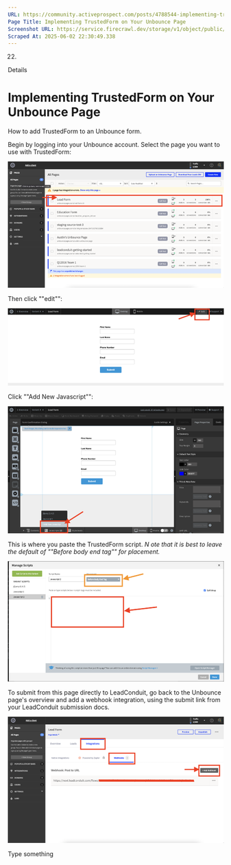 ```yaml
---
URL: https://community.activeprospect.com/posts/4788544-implementing-trustedform-on-your-unbounce-page
Page Title: Implementing TrustedForm on Your Unbounce Page
Screenshot URL: https://service.firecrawl.dev/storage/v1/object/public/media/screenshot-bac9588d-927b-4216-9d67-bd747d47c103.png
Scraped At: 2025-06-02 22:30:49.338
---
```


22.

Details

# Implementing TrustedForm on Your Unbounce Page

How to add TrustedForm to an Unbounce form.

Begin by logging into your Unbounce account. Select the page you want to use with TrustedForm:

![](images/image-1.png)

Then click ""edit"":

![](images/image-2.png)

Click ""Add New Javascript"":

![](images/image-3.png)

This is where you paste the TrustedForm script. _N_ _ote that it is best to leave the default of ""Before body end tag"" for placement._

![](images/image-4.png)

To submit from this page directly to LeadConduit, go back to the Unbounce page's overview and add a webhook integration, using the submit link from your LeadConduit submission docs.

![](images/image-5.png)

Type something
